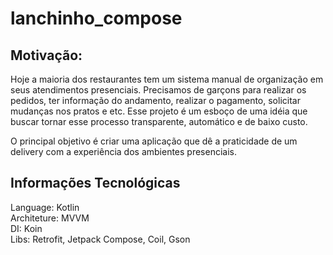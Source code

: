 # lanchinho_compose
## Motivação:
Hoje a maioria dos restaurantes tem um sistema manual de organização em seus atendimentos presenciais. Precisamos de garçons para realizar os pedidos, 
ter informação do andamento, realizar o pagamento, solicitar mudanças nos pratos e etc.
Esse projeto é um esboço de uma idéia que buscar tornar esse processo transparente, automático e de baixo custo.

O principal objetivo é criar uma aplicação que dê a praticidade de um delivery com a experiência dos ambientes presenciais.

## Informações Tecnológicas
Language: Kotlin <br/>
Architeture: MVVM <br/>
DI: Koin <br/>
Libs: Retrofit, Jetpack Compose, Coil, Gson <br/>
